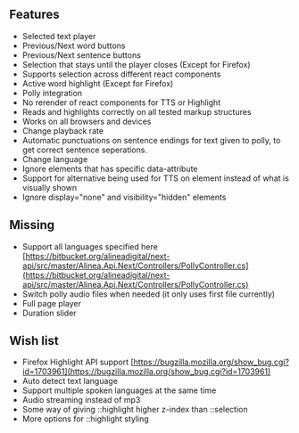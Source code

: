 ## Features

- Selected text player
- Previous/Next word buttons
- Previous/Next sentence buttons
- Selection that stays until the player closes (Except for Firefox)
- Supports selection across different react components
- Active word highlight (Except for Firefox)
- Polly integration
- No rerender of react components for TTS or Highlight
- Reads and highlights correctly on all tested markup structures
- Works on all browsers and devices
- Change playback rate
- Automatic punctuations on sentence endings for text given to polly, to get correct sentence seperations.
- Change language
- Ignore elements that has specific data-attribute
- Support for alternative being used for TTS on element instead of what is visually shown
- Ignore display="none" and visibility="hidden" elements

## Missing

- Support all languages specified here [https://bitbucket.org/alineadigital/next-api/src/master/Alinea.Api.Next/Controllers/PollyController.cs](https://bitbucket.org/alineadigital/next-api/src/master/Alinea.Api.Next/Controllers/PollyController.cs)
- Switch polly audio files when needed (it only uses first file currently)
- Full page player
- Duration slider

## Wish list

- Firefox Highlight API support [https://bugzilla.mozilla.org/show_bug.cgi?id=1703961](https://bugzilla.mozilla.org/show_bug.cgi?id=1703961)
- Auto detect text language
- Support multiple spoken languages at the same time
- Audio streaming instead of mp3
- Some way of giving ::highlight higher z-index than ::selection
- More options for ::highlight styling
